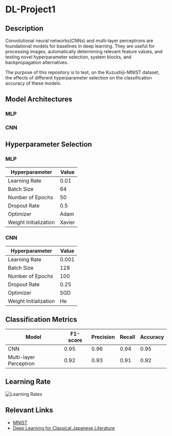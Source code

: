 # DL-Project1
## Description
Convolutional neural networks(CNNs) and multi-layer perceptrons are foundational models for baselines in deep learning. They are useful for processing images, automatically determining relevant feature values, and testing novel hyperparameter selection, system blocks, and backpropagation alternatives.

The purpose of this repository is to test, on the Kuzushiji-MNIST dataset, the effects of different hyperparameter selection on the classification accuracy of these models.

## Model Architectures
### MLP

### CNN

## Hyperparameter Selection

### MLP

| Hyperparameter       | Value |
|----------------------|-------|
| Learning Rate        | 0.01  |
| Batch Size           | 64    |
| Number of Epochs     | 50    |
| Dropout Rate         | 0.5   |
| Optimizer            | Adam  |
| Weight Initialization| Xavier|

### CNN

| Hyperparameter       | Value |
|----------------------|-------|
| Learning Rate        | 0.001 |
| Batch Size           | 128   |
| Number of Epochs     | 100   |
| Dropout Rate         | 0.25  |
| Optimizer            | SGD   |
| Weight Initialization| He    |


## Classification Metrics
| Model                  | F1-score | Precision | Recall | Accuracy |
|------------------------|----------|-----------|--------|----------|
| CNN                    | 0.95     | 0.96      | 0.94   | 0.95     |
| Multi-layer Perceptron | 0.92     | 0.93      | 0.91   | 0.92     |

## Learning Rate
![Learning Rates](path/to/your/image.png)


## Relevant Links
- [MNIST](https://yann.lecun.com/exdb/mnist/)
- [Deep Learning for Classical Japanese Literature](https://arxiv.org/pdf/1812.01718)
